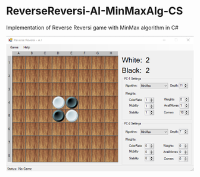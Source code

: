 # ReverseReversi-AI-MinMaxAlg-CS
Implementation of Reverse Reversi game with MinMax algorithm in C#

![alt tag](https://github.com/guypld/ReverseReversi-AI-MinMaxAlg-CS/blob/master/ReverseReversi.png)

